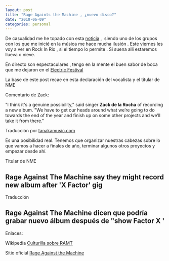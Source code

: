 ```yaml
---
layout: post
title: "Rage Againts the Machine , ¿nuevo disco?"
date: "2010-06-09"
categories: personal
---
```


De casualidad me he topado con esta [noticia](https://www.nme.com/news/nme/51385) ,  siendo uno de los grupos con los que me inicié en la música me hace mucha ilusión . Este viernes les voy a ver en Rock In Rio , si el tiempo lo permite . Si suena alli estaremos llueva o nieve.

En directo son espectaculares , tengo en la mente el buen sabor de boca que me dejaron en el [Electric Festival](../2008/06/electric-festival/)

La base de este post recae en esta declaración del vocalista y el titular de NME

Comentario de Zack:

"I think it's a genuine possibility," said singer **Zack de la Rocha** of recording a new album. "We have to get our heads around what we’re going to do towards the end of the year and finish up on some other projects and we’ll take it from there."

Traducción por [tanakamusic.com](https://tanakamusic.com/2010/06/08/rage-against-the-machine-podria-sacar-nuevo-disco/)

Es una posibilidad real. Tenemos que organizar nuestras cabezas sobre lo que vamos a hacer a finales de año, terminar algunos otros proyectos y empezar desde ahí.

Titular de NME

## Rage Against The Machine say they might record new album after 'X Factor' gig

Traducción

## Rage Against The Machine dicen que podría grabar nuevo álbum después de "show Factor X '

Enlaces:

Wikipedia [Culturilla sobre RAMT](https://es.wikipedia.org/wiki/Rage_Against_the_Machine)

Sitio oficial [Rage Against the Machine](https://www.ratm.com/)
